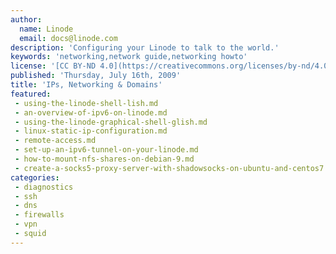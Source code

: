 ```yaml
---
author:
  name: Linode
  email: docs@linode.com
description: 'Configuring your Linode to talk to the world.'
keywords: 'networking,network guide,networking howto'
license: '[CC BY-ND 4.0](https://creativecommons.org/licenses/by-nd/4.0)'
published: 'Thursday, July 16th, 2009'
title: 'IPs, Networking & Domains'
featured:
 - using-the-linode-shell-lish.md
 - an-overview-of-ipv6-on-linode.md
 - using-the-linode-graphical-shell-glish.md
 - linux-static-ip-configuration.md
 - remote-access.md
 - set-up-an-ipv6-tunnel-on-your-linode.md
 - how-to-mount-nfs-shares-on-debian-9.md
 - create-a-socks5-proxy-server-with-shadowsocks-on-ubuntu-and-centos7.md
categories:
 - diagnostics
 - ssh
 - dns
 - firewalls
 - vpn
 - squid
---
```

